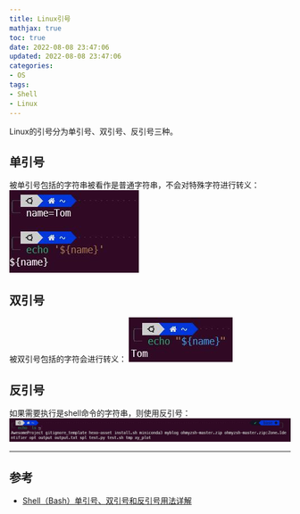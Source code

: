 ```yaml
---
title: Linux引号
mathjax: true
toc: true
date: 2022-08-08 23:47:06
updated: 2022-08-08 23:47:06
categories:
- OS
tags:
- Shell
- Linux
---
```


Linux的引号分为单引号、双引号、反引号三种。

<!--more-->

## 单引号
被单引号包括的字符串被看作是普通字符串，不会对特殊字符进行转义：
![single](./Linux引号/single.jpg)

## 双引号
被双引号包括的字符会进行转义：
![double](./Linux引号/double.jpg)

## 反引号
如果需要执行是shell命令的字符串，则使用反引号：
![reverse](./Linux引号/reverse.jpg)

___

## 参考

- [Shell（Bash）单引号、双引号和反引号用法详解](http://c.biancheng.net/view/951.html)